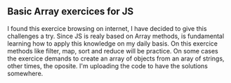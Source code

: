 ## Basic Array exercices for JS

I found this exercice browsing on internet, I have decided to give this challenges a try. Since JS is realy based on Array methods, is fundamental learning how to apply this knowledge on my daily basis. On this exercice methods like filter, map, sort and reduce will be practice. On some cases the exercice demands to create an array of objects from an aray of strings, other times, the oposite. I'm uploading the code to have the solutions somewhere.
